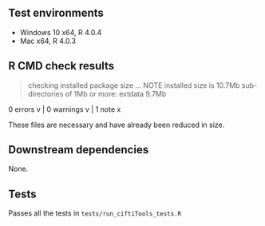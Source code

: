## Test environments

* Windows 10 x64, R 4.0.4
* Mac x64, R 4.0.3

## R CMD check results

> checking installed package size ... NOTE
    installed size is 10.7Mb
    sub-directories of 1Mb or more:
      extdata   9.7Mb

0 errors v | 0 warnings v | 1 note x

These files are necessary and have already been reduced in size.

## Downstream dependencies

None.

## Tests

Passes all the tests in `tests/run_ciftiTools_tests.R`